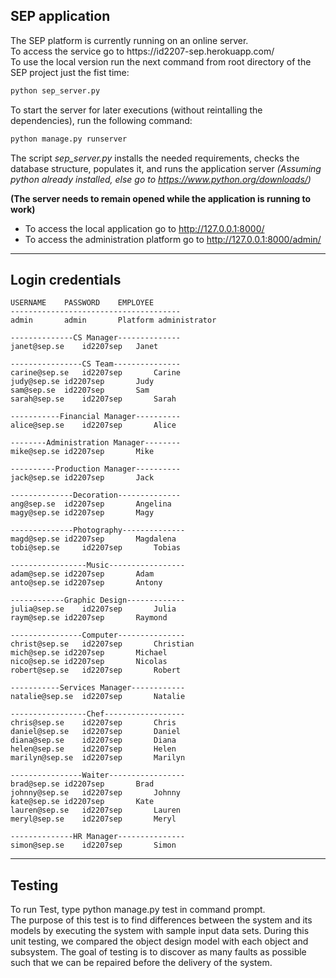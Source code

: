 ## SEP application
<p>The SEP platform is currently running on an online server. <br>
To access the service go to https://id2207-sep.herokuapp.com/ <br>
To use the local version run the next command from root directory of the SEP project just the fist time:</p>

```bash
python sep_server.py
```

To start the server for later executions (without reintalling the dependencies), run the following command:
```bash
python manage.py runserver
```

The script <i>sep_server.py</i> installs the needed requirements, checks the database structure, populates it, and runs the application server <i>(Assuming python already installed, else go to https://www.python.org/downloads/)</i>

<b>(The server needs to remain opened while the application is running to work)</b>

* To access the local application go to http://127.0.0.1:8000/
* To access the administration platform go to http://127.0.0.1:8000/admin/

-------------------------------------------------------------------------------

## Login credentials
	USERNAME	PASSWORD	EMPLOYEE
	--------------------------------------
	admin 		admin 		Platform administrator

	--------------CS Manager--------------
	janet@sep.se 	id2207sep	Janet

	----------------CS Team---------------
	carine@sep.se	id2207sep   	Carine
	judy@sep.se	id2207sep   	Judy
	sam@sep.se 	id2207sep   	Sam
	sarah@sep.se	id2207sep   	Sarah

	-----------Financial Manager----------
	alice@sep.se	id2207sep   	Alice

	--------Administration Manager--------
	mike@sep.se	id2207sep   	Mike

	----------Production Manager----------
	jack@sep.se	id2207sep   	Jack

	--------------Decoration--------------
	ang@sep.se	id2207sep   	Angelina
	magy@sep.se	id2207sep   	Magy

	--------------Photography--------------
	magd@sep.se	id2207sep   	Magdalena
	tobi@sep.se    	id2207sep   	Tobias

	-----------------Music-----------------
	adam@sep.se	id2207sep   	Adam
	anto@sep.se	id2207sep   	Antony

	------------Graphic Design-------------
	julia@sep.se	id2207sep   	Julia
	raym@sep.se	id2207sep   	Raymond

	----------------Computer---------------
	christ@sep.se	id2207sep   	Christian
	mich@sep.se	id2207sep   	Michael
	nico@sep.se	id2207sep   	Nicolas
	robert@sep.se	id2207sep   	Robert
			
	-----------Services Manager------------
	natalie@sep.se	id2207sep   	Natalie

	-----------------Chef------------------
	chris@sep.se	id2207sep   	Chris
	daniel@sep.se	id2207sep   	Daniel
	diana@sep.se	id2207sep   	Diana
	helen@sep.se	id2207sep   	Helen
	marilyn@sep.se	id2207sep   	Marilyn

	----------------Waiter-----------------
	brad@sep.se	id2207sep   	Brad
	johnny@sep.se	id2207sep   	Johnny
	kate@sep.se	id2207sep   	Kate
	lauren@sep.se	id2207sep   	Lauren
	meryl@sep.se	id2207sep   	Meryl

	--------------HR Manager---------------
	simon@sep.se	id2207sep   	Simon
	
-------------------------------------------------------------------------------

## Testing
<p>To run Test, type python manage.py test in command prompt. <br>
The purpose of this test is to find differences between the system and its models by executing the system with sample input data sets. During this unit testing, we compared the object design model with each object and subsystem. The goal of testing is to discover as many faults as possible such that we can be repaired before the delivery of the system.
